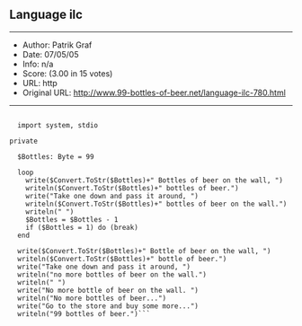 
## Language ilc ##
---
- Author: Patrik Graf
- Date: 07/05/05
- Info: n/a
- Score:  (3.00 in 15 votes)
- URL: http
- Original URL: http://www.99-bottles-of-beer.net/language-ilc-780.html
---

```public

  import system, stdio

private

  $Bottles: Byte = 99

  loop
    write($Convert.ToStr($Bottles)+" Bottles of beer on the wall, ")
    writeln($Convert.ToStr($Bottles)+" bottles of beer.")
    write("Take one down and pass it around, ")
    writeln($Convert.ToStr($Bottles)+" bottles of beer on the wall.")
    writeln(" ")
    $Bottles = $Bottles - 1
    if ($Bottles = 1) do (break)
  end

  write($Convert.ToStr($Bottles)+" Bottle of beer on the wall, ")
  writeln($Convert.ToStr($Bottles)+" bottle of beer.")
  write("Take one down and pass it around, ")
  writeln("no more bottles of beer on the wall.")
  writeln(" ")
  write("No more bottle of beer on the wall. ")
  writeln("No more bottles of beer...")
  write("Go to the store and buy some more...")
  writeln("99 bottles of beer.")```